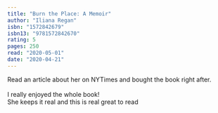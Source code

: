 ```yaml
---
title: "Burn the Place: A Memoir"
author: "Iliana Regan"
isbn: "1572842679"
isbn13: "9781572842670"
rating: 5
pages: 250
read: "2020-05-01"
date: "2020-04-21"
---
```

Read an article about her on NYTimes and bought the book right after. <br/><br/>I really enjoyed the whole book!<br/>She keeps it real and this is real great to read
